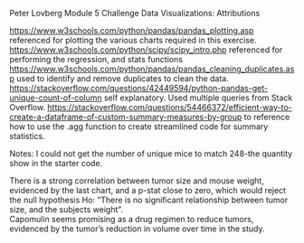 Peter Lovberg
Module 5 Challenge Data Visualizations:  Attributions


https://www.w3schools.com/python/pandas/pandas_plotting.asp
referenced for plotting the various charts required in this exercise.
https://www.w3schools.com/python/scipy/scipy_intro.php
referenced for performing the regression, and stats functions 
https://www.w3schools.com/python/pandas/pandas_cleaning_duplicates.asp
used to identify and remove duplicates to clean the data.
https://stackoverflow.com/questions/42449594/python-pandas-get-unique-count-of-column
self explanatory.  Used multiple queries from Stack Overflow. 
https://stackoverflow.com/questions/54466372/efficient-way-to-create-a-dataframe-of-custom-summary-measures-by-group
to reference how to use the .agg function to create streamlined code for summary statistics. 

Notes:
I could not get the number of unique mice to match 248-the quantity show in the starter code.  

There is a strong correlation between tumor size and mouse weight, evidenced by the last chart, and a p-stat close to zero, which would reject the null hypothesis Ho: “There is no significant relationship between tumor size, and the subjects weight”.  
Capomulin seems promising as a drug regimen to reduce tumors, evidenced by the tumor’s reduction in volume over time in the study. 
